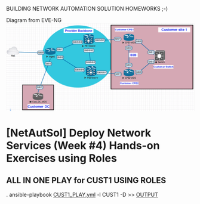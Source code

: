 BUILDING NETWORK AUTOMATION SOLUTION HOMEWORKS ;-)


Diagram from EVE-NG
![Diagram](MyLAB2.png)


# [NetAutSol] Deploy Network Services (Week #4) Hands-on Exercises using Roles


## ALL IN ONE PLAY for CUST1 USING ROLES

  . ansible-playbook [CUST1_PLAY.yml](CUST1_PLAY.yml) -l CUST1 -D >> [OUTPUT](./LOGS/CUST1_PLAY.log)
